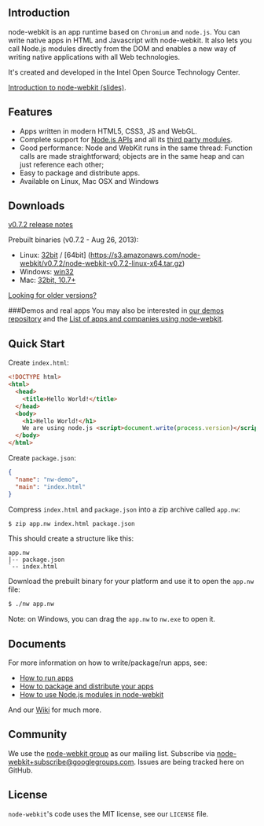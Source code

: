 ## Introduction

node-webkit is an app runtime based on `Chromium` and `node.js`. You can 
write native apps in HTML and Javascript with node-webkit. It also lets you
call Node.js modules directly from the DOM and enables a new way of writing
native applications with all Web technologies.

It's created and developed in the Intel Open Source Technology Center.

[Introduction to node-webkit (slides)](https://speakerdeck.com/u/zcbenz/p/node-webkit-app-runtime-based-on-chromium-and-node-dot-js).

## Features

* Apps written in modern HTML5, CSS3, JS and WebGL.
* Complete support for [Node.js APIs](http://nodejs.org/api/) and all its [third party modules](https://npmjs.org).
* Good performance: Node and WebKit runs in the same thread: Function calls are made straightforward; objects are in the same heap and can just reference each other;
* Easy to package and distribute apps.
* Available on Linux, Mac OSX and Windows

## Downloads
[v0.7.2 release notes](https://groups.google.com/d/msg/node-webkit/ZzEfEBAp0NU/SXfRRTGcMDcJ)

Prebuilt binaries (v0.7.2 - Aug 26, 2013):

* Linux: [32bit](https://s3.amazonaws.com/node-webkit/v0.7.2/node-webkit-v0.7.2-linux-ia32.tar.gz) / [64bit] (https://s3.amazonaws.com/node-webkit/v0.7.2/node-webkit-v0.7.2-linux-x64.tar.gz)
* Windows: [win32](https://s3.amazonaws.com/node-webkit/v0.7.2/node-webkit-v0.7.2-win-ia32.zip)
* Mac: [32bit, 10.7+](https://s3.amazonaws.com/node-webkit/v0.7.2/node-webkit-v0.7.2-osx-ia32.zip)

[Looking for older versions?](https://github.com/rogerwang/node-webkit/wiki/Downloads-of-old-versions)

###Demos and real apps
You may also be interested in [our demos repository](https://github.com/zcbenz/nw-sample-apps) and the [List of apps and companies using node-webkit](https://github.com/rogerwang/node-webkit/wiki/List-of-apps-and-companies-using-node-webkit).

## Quick Start

Create `index.html`:

```html
<!DOCTYPE html>
<html>
  <head>
    <title>Hello World!</title>
  </head>
  <body>
    <h1>Hello World!</h1>
    We are using node.js <script>document.write(process.version)</script>.
  </body>
</html>
```

Create `package.json`:

```json
{
  "name": "nw-demo",
  "main": "index.html"
}
```

Compress `index.html` and `package.json` into a zip archive called `app.nw`:

````bash
$ zip app.nw index.html package.json
````

This should create a structure like this:

```
app.nw
|-- package.json
`-- index.html
```

Download the prebuilt binary for your platform and use it to open the
`app.nw` file:

````bash
$ ./nw app.nw
````

Note: on Windows, you can drag the `app.nw` to `nw.exe` to open it.

## Documents

For more information on how to write/package/run apps, see:

* [How to run apps](https://github.com/rogerwang/node-webkit/wiki/How-to-run-apps)
* [How to package and distribute your apps](https://github.com/rogerwang/node-webkit/wiki/How-to-package-and-distribute-your-apps)
* [How to use Node.js modules in node-webkit](https://github.com/rogerwang/node-webkit/wiki/Using-Node-modules)

And our [Wiki](https://github.com/rogerwang/node-webkit/wiki) for much more.

## Community

We use the [node-webkit group](http://groups.google.com/group/node-webkit) as
our mailing list. Subscribe via [node-webkit+subscribe@googlegroups.com](mailto:node-webkit+subscribe@googlegroups.com).
Issues are being tracked here on GitHub.

## License

`node-webkit`'s code uses the MIT license, see our `LICENSE` file.
